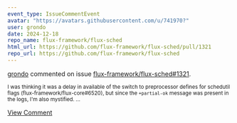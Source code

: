 ```yaml
---
event_type: IssueCommentEvent
avatar: "https://avatars.githubusercontent.com/u/741970?"
user: grondo
date: 2024-12-18
repo_name: flux-framework/flux-sched
html_url: https://github.com/flux-framework/flux-sched/pull/1321
repo_url: https://github.com/flux-framework/flux-sched
---
```


<a href='https://github.com/grondo' target='_blank'>grondo</a> commented on issue <a href='https://github.com/flux-framework/flux-sched/pull/1321' target='_blank'>flux-framework/flux-sched#1321</a>.

<small>I was thinking it was a delay in available of the switch to preprocessor defines for schedutil flags  (flux-framework/flux-core#6520), but since the `+partial-ok` message was present in the logs, I'm also mystified....</small>

<a href='https://github.com/flux-framework/flux-sched/pull/1321' target='_blank'>View Comment</a>